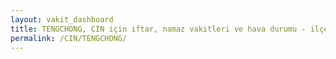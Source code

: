 ```yaml
---
layout: vakit_dashboard
title: TENGCHONG, CIN için iftar, namaz vakitleri ve hava durumu - ilçe/eyalet seç
permalink: /CIN/TENGCHONG/
---
```


<script type="text/javascript">
  var GLOBAL_COUNTRY = 'CIN';
  var GLOBAL_CITY = 'TENGCHONG';
  var GLOBAL_STATE = '';
  var lat = 72;
  var lon = 21;
</script>
